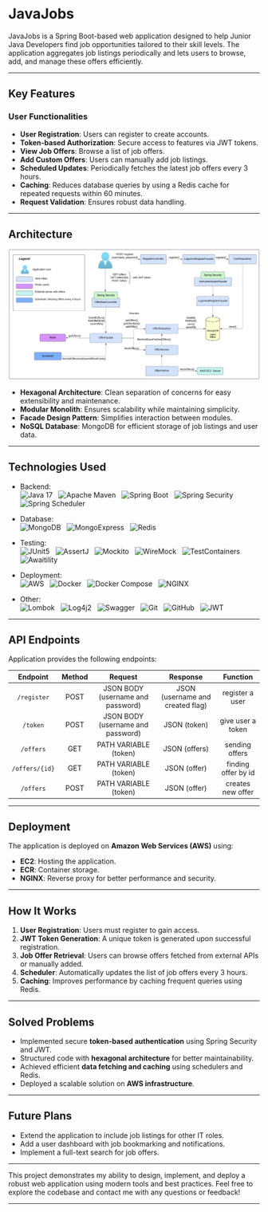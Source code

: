 # JavaJobs

JavaJobs is a Spring Boot-based web application designed to help Junior Java Developers find job opportunities tailored to their skill levels.
The application aggregates job listings periodically and lets users to browse, add, and manage these offers efficiently.

---

## Key Features

### User Functionalities
- **User Registration**: Users can register to create accounts.
- **Token-based Authorization**: Secure access to features via JWT tokens.
- **View Job Offers**: Browse a list of job offers.
- **Add Custom Offers**: Users can manually add job listings.
- **Scheduled Updates**: Periodically fetches the latest job offers every 3 hours.
- **Caching**: Reduces database queries by using a Redis cache for repeated requests within 60 minutes.
- **Request Validation**: Ensures robust data handling.

---

## Architecture

![Architecture of JavaJobs](https://github.com/rafal-paton/javajobs/blob/main/src/main/resources/static/architecture.png?raw=true)

- **Hexagonal Architecture**: Clean separation of concerns for easy extensibility and maintenance.
- **Modular Monolith**: Ensures scalability while maintaining simplicity.
- **Facade Design Pattern**: Simplifies interaction between modules.
- **NoSQL Database**: MongoDB for efficient storage of job listings and user data.

---

## Technologies Used

- Backend: <br>
  ![Java 17](https://img.shields.io/badge/Java-17-orange?style=for-the-badge) &nbsp; ![Apache Maven](https://img.shields.io/badge/Apache_Maven-C71A36?style=for-the-badge&logo=apachemaven&logoColor=white) &nbsp; ![Spring Boot](https://img.shields.io/badge/Spring%20Boot-3.0-brightgreen?style=for-the-badge&logo=springboot) &nbsp; ![Spring Security](https://img.shields.io/badge/Spring%20Security-6A4C30?style=for-the-badge&logo=springsecurity) &nbsp; ![Spring Scheduler](https://img.shields.io/badge/Spring%20Scheduler-6A4C30?style=for-the-badge&logo=spring)

- Database: <br>
  ![MongoDB](https://img.shields.io/badge/MongoDB-4.4-green?style=for-the-badge&logo=mongodb) &nbsp; ![MongoExpress](https://img.shields.io/badge/MongoExpress-7B7B7B?style=for-the-badge&logo=mongoexpress&logoColor=white) &nbsp; ![Redis](https://img.shields.io/badge/Redis-DC382D?style=for-the-badge&logo=redis&logoColor=white)

- Testing: <br>
  ![JUnit5](https://img.shields.io/badge/JUnit5-25A162?style=for-the-badge&logo=junit5) &nbsp; ![AssertJ](https://img.shields.io/badge/AssertJ-6A2E2A?style=for-the-badge&logo=assertj) &nbsp; ![Mockito](https://img.shields.io/badge/Mockito-1C1C1C?style=for-the-badge&logo=mockito&logoColor=white) &nbsp; ![WireMock](https://img.shields.io/badge/WireMock-1C1C1C?style=for-the-badge&logo=wiremock) &nbsp; ![TestContainers](https://img.shields.io/badge/TestContainers-000000?style=for-the-badge&logo=testcontainers) &nbsp; ![Awaitility](https://img.shields.io/badge/Awaitility-6C5C6B?style=for-the-badge&logo=awaitility)

- Deployment: <br>
  ![AWS](https://img.shields.io/badge/Amazon%20AWS-232F3E?style=for-the-badge&logo=amazonaws) &nbsp; ![Docker](https://img.shields.io/badge/Docker-2496ED?style=for-the-badge&logo=docker&logoColor=white) &nbsp; ![Docker Compose](https://img.shields.io/badge/Docker%20Compose-2496ED?style=for-the-badge&logo=docker&logoColor=white) &nbsp; ![NGINX](https://img.shields.io/badge/NGINX-009639?style=for-the-badge&logo=nginx&logoColor=white)

- Other: <br>
  ![Lombok](https://img.shields.io/badge/Lombok-Black?style=for-the-badge&logo=lombok) &nbsp; ![Log4j2](https://img.shields.io/badge/Log4j2-FF9B00?style=for-the-badge&logo=apachelog4j) &nbsp; ![Swagger](https://img.shields.io/badge/Swagger-85EA2D?style=for-the-badge&logo=swagger&logoColor=black) &nbsp; ![Git](https://img.shields.io/badge/Git-F05032?style=for-the-badge&logo=git&logoColor=white) &nbsp; ![GitHub](https://img.shields.io/badge/GitHub-181717?style=for-the-badge&logo=github&logoColor=white) &nbsp; ![JWT](https://img.shields.io/badge/JWT-000000?style=for-the-badge&logo=json-web-tokens&logoColor=white)

---

## API Endpoints

Application provides the following endpoints:

| **Endpoint**  | **Method**  |            **Request**            |           **Response**           |    **Function**     |
|:-------------:|:-----------:|:---------------------------------:|:--------------------------------:|:-------------------:|
|  `/register`   |    POST     | JSON BODY (username and password) | JSON (username and created flag) |   register a user   |
|    `/token`     |    POST     | JSON BODY (username and password) |           JSON (token)           |  give user a token  |
|    `/offers`    |     GET     |       PATH VARIABLE (token)       |          JSON (offers)           |   sending offers    |
| `/offers/{id}`  |     GET     |       PATH VARIABLE (token)       |           JSON (offer)           | finding offer by id |
|    `/offers`    |    POST     |       PATH VARIABLE (token)       |           JSON (offer)           |  creates new offer  |

---

## Deployment
The application is deployed on **Amazon Web Services (AWS)** using:
- **EC2**: Hosting the application.
- **ECR**: Container storage.
- **NGINX**: Reverse proxy for better performance and security.

---

## How It Works
1. **User Registration**: Users must register to gain access.
2. **JWT Token Generation**: A unique token is generated upon successful registration.
3. **Job Offer Retrieval**: Users can browse offers fetched from external APIs or manually added.
4. **Scheduler**: Automatically updates the list of job offers every 3 hours.
5. **Caching**: Improves performance by caching frequent queries using Redis.

---

## Solved Problems
- Implemented secure **token-based authentication** using Spring Security and JWT.
- Structured code with **hexagonal architecture** for better maintainability.
- Achieved efficient **data fetching and caching** using schedulers and Redis.
- Deployed a scalable solution on **AWS infrastructure**.

---

## Future Plans
- Extend the application to include job listings for other IT roles.
- Add a user dashboard with job bookmarking and notifications.
- Implement a full-text search for job offers.

---

This project demonstrates my ability to design, implement, and deploy a robust web application using modern tools and best practices.
Feel free to explore the codebase and contact me with any questions or feedback!

---